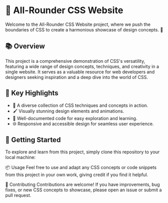 # 🎨 All-Rounder CSS Website

Welcome to the All-Rounder CSS Website project, where we push the boundaries of CSS to create a harmonious showcase of design concepts. 🚀

## 📚 Overview

This project is a comprehensive demonstration of CSS's versatility, featuring a wide range of design concepts, techniques, and creativity in a single website. It serves as a valuable resource for web developers and designers seeking inspiration and a deep dive into the world of CSS.

## 🌟 Key Highlights

- 🎉 A diverse collection of CSS techniques and concepts in action.
- 🖌️ Visually stunning design elements and animations.
- 📐 Well-documented code for easy exploration and learning.
- 🌐 Responsive and accessible design for seamless user experience.

## 🚀 Getting Started

To explore and learn from this project, simply clone this repository to your local machine:

📦 Usage
Feel free to use and adapt any CSS concepts or code snippets from this project in your own work, giving credit if you find it helpful.

🤝 Contributing
Contributions are welcome! If you have improvements, bug fixes, or new CSS concepts to showcase, please open an issue or submit a pull request.
